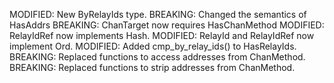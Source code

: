 MODIFIED: New ByRelayIds type.
BREAKING: Changed the semantics of HasAddrs
BREAKING: ChanTarget now requires HasChanMethod
MODIFIED: RelayIdRef now implements Hash.
MODIFIED: RelayId and RelayIdRef now implement Ord.
MODIFIED: Added cmp_by_relay_ids() to HasRelayIds.
BREAKING: Replaced functions to access addresses from ChanMethod.
BREAKING: Replaced functions to strip addresses from ChanMethod.

